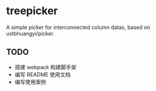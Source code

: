 # treepicker
A simple picker for interconnected column datas, based on ustbhuangyi/picker.

## TODO
* 搭建 webpack 构建脚手架
* 编写 README 使用文档
* 编写使用案例